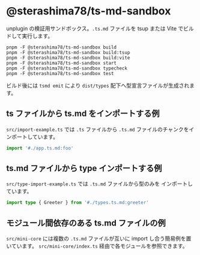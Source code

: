 # @sterashima78/ts-md-sandbox

unplugin の検証用サンドボックス。`.ts.md` ファイルを tsup または Vite でビルドして実行します。

```
pnpm -F @sterashima78/ts-md-sandbox build
pnpm -F @sterashima78/ts-md-sandbox build:tsup
pnpm -F @sterashima78/ts-md-sandbox build:vite
pnpm -F @sterashima78/ts-md-sandbox start
pnpm -F @sterashima78/ts-md-sandbox typecheck
pnpm -F @sterashima78/ts-md-sandbox test
```

ビルド後には `tsmd emit` により `dist/types` 配下へ型宣言ファイルが生成されます。

## ts ファイルから ts.md をインポートする例

`src/import-example.ts` では `.ts` ファイルから `.ts.md` ファイルのチャンクをインポートしています。

```ts
import '#./app.ts.md:foo'
```

## ts.md ファイルから type インポートする例

`src/type-import-example.ts` では `.ts.md` ファイルから型のみを
インポートしています。

```ts
import type { Greeter } from '#./types.ts.md:greeter'
```

## モジュール間依存のある ts.md ファイルの例

`src/mini-core` には複数の `.ts.md` ファイルが互いに import し合う簡易例を置いています。
`src/mini-core/index.ts` 経由で各モジュールを参照できます。
